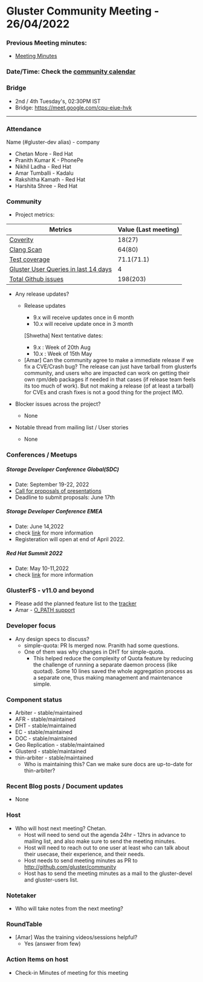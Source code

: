 # Gluster Community Meeting -  26/04/2022


### Previous Meeting minutes:

- [Meeting Minutes](https://github.com/gluster/community/tree/master/meetings)

### Date/Time: Check the [community calendar](https://calendar.google.com/event?action=TEMPLATE&tmeid=MDQ0YmRydTllMXYzdWFoMmpsbjdqNXJlYmNfMjAyMDEwMjdUMDkwMDAwWiBzYWptb2hhbUByZWRoYXQuY29t&tmsrc=sajmoham%40redhat.com&scp=ALL)

### Bridge
  - 2nd / 4th Tuesday's, 02:30PM IST
  - Bridge: https://meet.google.com/cpu-eiue-hvk


-------


### Attendance
Name (#gluster-dev alias) - company
* Chetan More - Red Hat
* Pranith Kumar K - PhonePe
* Nikhil Ladha - Red Hat
* Amar Tumballi - Kadalu
* Rakshitha Kamath - Red Hat
* Harshita Shree - Red Hat

### Community

* Project metrics:

|    Metrics                |   Value (Last meeting)  |
| ------------------------- | -------- |
|[Coverity](https://scan.coverity.com/projects/gluster-glusterfs)  |  18(27)  |
|[Clang Scan](https://build.gluster.org/job/clang-scan/lastBuild/) |    64(80)  |
|[Test coverage](https://build.gluster.org/job/line-coverage/lastCompletedBuild/Line_20Coverage_20Report/)|     71.1(71.1) |
|[Gluster User Queries in last 14 days](https://lists.gluster.org/pipermail/gluster-users/2022-March/thread.html)        |     4    |
|[Total Github issues](https://github.com/gluster/glusterfs/issues)       |     198(203)  |


* Any release updates?
    * Release updates
         * 9.x will receive updates once in 6 month
         * 10.x will receive update once in 3 month
         
         [Shwetha] Next tentative dates:
         * 9.x   : Week of 20th Aug
         * 10.x  : Week of 15th May 
 
   - [Amar] Can the community agree to make a immediate release if we fix a CVE/Crash bug? The release can just have tarball from glusterfs community, and users who are impacted can work on getting their own rpm/deb packages if needed in that cases (if release team feels its too much of work). But not making a release (of at least a tarball) for CVEs and crash fixes is not a good thing for the project IMO.

* Blocker issues across the project?
    * None


* Notable thread from mailing list / User stories
    * None



### Conferences / Meetups

#####  Storage Developer Conference Global(SDC)
   - Date: September 19-22, 2022
   - [Call for proposals of presentations](https://storagedeveloper.org/events/sdc-2022/speakers/call-for-presentations)
   - Deadline to submit proposals: June 17th


#####  Storage Developer Conference EMEA
   - Date: June 14,2022
   - check [link](https://www.snia.org/events/sdcemea) for more information
   - Registeration will open at end of April 2022.
   
#####  Red Hat Summit 2022
   - Date: May 10-11,2022
   - check [link](https://www.redhat.com/en/blog/save-date-red-hat-summit-2022) for more information   


### GlusterFS - v11.0 and beyond
*   Please add the planned feature list to the [tracker](https://github.com/gluster/glusterfs/issues/3023)
*   Amar - [O_PATH support](https://github.com/gluster/glusterfs/issues/2717)




### Developer focus

* Any design specs to discuss?
  - simple-quota: PR Is merged now. Pranith had some questions.
  - One of them was why changes in DHT for simple-quota. 
    - This helped reduce the complexity of Quota feature by reducing the challenge of running a separate daemon process (like quotad). Some 10 lines saved the whole aggregation process as a separate one, thus making management and maintenance simple.



### Component status
* Arbiter - stable/maintained
* AFR - stable/maintained
* DHT - stable/maintained
* EC - stable/maintained
* DOC - stable/maintained
* Geo Replication - stable/maintained
* Glusterd - stable/maintained
* thin-arbiter - stable/maintained
  - Who is maintaining this? Can we make sure docs are up-to-date for thin-arbiter?

### Recent Blog posts / Document updates
* None


### Host

* Who will host next meeting? Chetan.
  - Host will need to send out the agenda 24hr - 12hrs in advance to mailing list, and also make sure to send the meeting minutes.
  - Host will need to reach out to one user at least who can talk about their usecase, their experience, and their needs.
  - Host needs to send meeting minutes as PR to http://github.com/gluster/community
  - Host has to send the meeting minutes as a mail to the gluster-devel and gluster-users list.


### Notetaker

* Who will take notes from the next meeting?


### RoundTable
* [Amar] Was the training videos/sessions helpful?
   - Yes (answer from few)


### Action Items on host
* Check-in Minutes of meeting for this meeting
